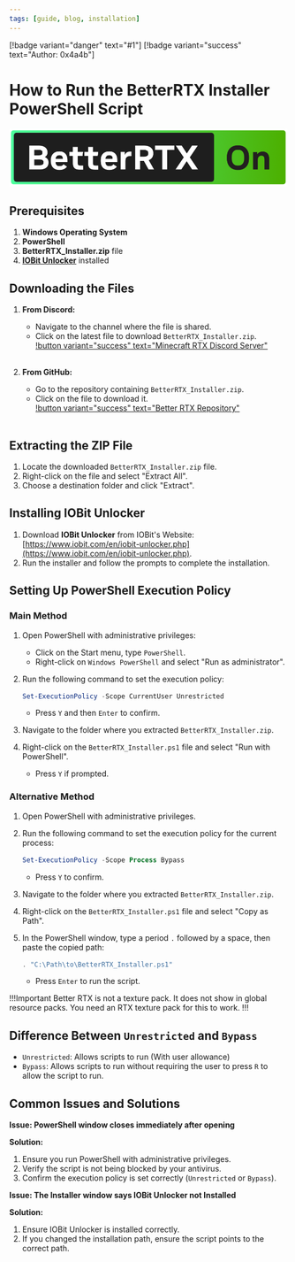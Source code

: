 ```yaml
---
tags: [guide, blog, installation]
---
```


[!badge variant="danger" text="#1"] [!badge variant="success" text="Author: 0x4a4b"]



# How to Run the BetterRTX Installer PowerShell Script

![BetterRTX On Logo](BetterRTXImages\BetterRTX_On.png)

## Prerequisites

1. **Windows Operating System**
2. **PowerShell**
3. **BetterRTX_Installer.zip** file
4. [**IOBit Unlocker**](https://www.iobit.com/en/iobit-unlocker.php) installed

## Downloading the Files

1. **From Discord:**
   - Navigate to the channel where the file is shared.
   - Click on the latest file to download `BetterRTX_Installer.zip`. <br>
     [!button variant="success" text="Minecraft RTX Discord Server"](https://discord.gg/minecraft-rtx-691547840463241267)<br><br>

   <!-- ![Download from Discord](BetterRTXImages/Download+from+Discord.webp) -->

2. **From GitHub:**
   - Go to the repository containing `BetterRTX_Installer.zip`.
   - Click on the file to download it. <br>
     [!button variant="success" text="Better RTX Repository"](https://github.com/BetterRTX/BetterRTX-Installer/releases/tag/v1.1.3)<br><br>

   <!-- ![Download from GitHub](BetterRTXImages/Download+from+GitHub.png) -->

## Extracting the ZIP File

1. Locate the downloaded `BetterRTX_Installer.zip` file.
2. Right-click on the file and select "Extract All".
3. Choose a destination folder and click "Extract".

## Installing IOBit Unlocker

1. Download **IOBit Unlocker** from IOBit's Website: [https://www.iobit.com/en/iobit-unlocker.php](https://www.iobit.com/en/iobit-unlocker.php).
2. Run the installer and follow the prompts to complete the installation.

## Setting Up PowerShell Execution Policy

### Main Method

1. Open PowerShell with administrative privileges:
   - Click on the Start menu, type `PowerShell`.
   - Right-click on `Windows PowerShell` and select "Run as administrator".

   <!-- ![Run PowerShell as Admin](BetterRTXImages/Run+PowerShell+as+Admin.webp) -->

2. Run the following command to set the execution policy:
   ```powershell
   Set-ExecutionPolicy -Scope CurrentUser Unrestricted
   ```
   - Press `Y` and then `Enter` to confirm.

   <!-- ![Set Execution Policy](BetterRTXImages/Set+Execution+Policy.png) -->

3. Navigate to the folder where you extracted `BetterRTX_Installer.zip`.
4. Right-click on the `BetterRTX_Installer.ps1` file and select "Run with PowerShell".
   - Press `Y` if prompted.

   <!-- ![Run PowerShell Script](BetterRTXImages/Run+PowerShell+Script.png) -->

### Alternative Method

1. Open PowerShell with administrative privileges.
2. Run the following command to set the execution policy for the current process:
   ```powershell
   Set-ExecutionPolicy -Scope Process Bypass
   ```
   - Press `Y` to confirm.

   <!-- ![Set Execution Policy for Process](BetterRTXImages/Set+Execution+Policy+for+Process.png) -->

3. Navigate to the folder where you extracted `BetterRTX_Installer.zip`.
4. Right-click on the `BetterRTX_Installer.ps1` file and select "Copy as Path".

   <!-- ![Copy as Path](BetterRTXImages/Copy+as+Path.png) -->

5. In the PowerShell window, type a period `.` followed by a space, then paste the copied path:
   ```powershell
   . "C:\Path\to\BetterRTX_Installer.ps1"
   ```
   - Press `Enter` to run the script.

!!!Important
Better RTX is not a texture pack. It does not show in global resource packs. You need an RTX texture pack for this to work.
!!!

   <!-- ![Run Script with Path](BetterRTXImages/Run+Script+with+Path.png) -->

## Difference Between `Unrestricted` and `Bypass`

- `Unrestricted`: Allows scripts to run (With user allowance)
- `Bypass`: Allows scripts to run without requiring the user to press `R` to allow the script to run.

## Common Issues and Solutions

**Issue: PowerShell window closes immediately after opening**

**Solution:**
1. Ensure you run PowerShell with administrative privileges.
2. Verify the script is not being blocked by your antivirus.
3. Confirm the execution policy is set correctly (`Unrestricted` or `Bypass`).

**Issue: The Installer window says IOBit Unlocker not Installed**

**Solution:**
1. Ensure IOBit Unlocker is installed correctly.
2. If you changed the installation path, ensure the script points to the correct path.